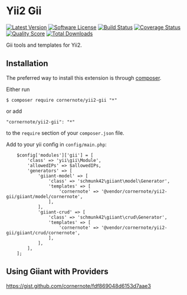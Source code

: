 # Yii2 Gii

[![Latest Version](https://img.shields.io/github/tag/cornernote/yii2-gii.svg?style=flat-square&label=release)](https://github.com/cornernote/yii2-gii/tags)
[![Software License](https://img.shields.io/badge/license-BSD-brightgreen.svg?style=flat-square)](LICENSE.md)
[![Build Status](https://img.shields.io/travis/cornernote/yii2-gii/master.svg?style=flat-square)](https://travis-ci.org/cornernote/yii2-gii)
[![Coverage Status](https://img.shields.io/scrutinizer/coverage/g/cornernote/yii2-gii.svg?style=flat-square)](https://scrutinizer-ci.com/g/cornernote/yii2-gii/code-structure)
[![Quality Score](https://img.shields.io/scrutinizer/g/cornernote/yii2-gii.svg?style=flat-square)](https://scrutinizer-ci.com/g/cornernote/yii2-gii)
[![Total Downloads](https://img.shields.io/packagist/dt/cornernote/yii2-gii.svg?style=flat-square)](https://packagist.org/packages/cornernote/yii2-gii)

Gii tools and templates for Yii2.


## Installation

The preferred way to install this extension is through [composer](http://getcomposer.org/download/).

Either run

```
$ composer require cornernote/yii2-gii "*"
```

or add

```
"cornernote/yii2-gii": "*"
```

to the `require` section of your `composer.json` file.


Add to your yii config in `config/main.php`:

```
    $config['modules']['gii'] = [
        'class' => 'yii\gii\Module',
        'allowedIPs' => $allowedIPs,
        'generators' => [
            'giiant-model' => [
                'class' => 'schmunk42\giiant\model\Generator',
                'templates' => [
                    'cornernote' => '@vendor/cornernote/yii2-gii/giiant/model/cornernote',
                ],
            ],
            'giiant-crud' => [
                'class' => 'schmunk42\giiant\crud\Generator',
                'templates' => [
                    'cornernote' => '@vendor/cornernote/yii2-gii/giiant/crud/cornernote',
                ],
            ],
        ],
    ];
```

## Using Giiant with Providers

https://gist.github.com/cornernote/fdf869048d6153d7aae3
